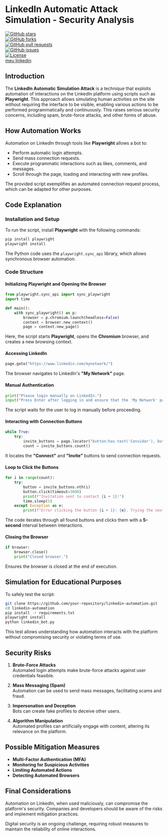 # LinkedIn Automatic Attack Simulation - Security Analysis

[![GitHub stars](https://img.shields.io/github/stars/azurejoga/Linkedin-Automatic-Attack-Simulation?style=social)](https://github.com/azurejoga/Linkedin-Automatic-Attack-Simulation/stargazers)  
[![GitHub forks](https://img.shields.io/github/forks/azurejoga/Linkedin-Automatic-Attack-Simulation?style=social)](https://github.com/azurejoga/Linkedin-Automatic-Attack-Simulation/network)  
[![GitHub pull requests](https://img.shields.io/github/issues-pr/azurejoga/Linkedin-Automatic-Attack-Simulation)](https://github.com/azurejoga/Linkedin-Automatic-Attack-Simulation/pulls)  
[![GitHub issues](https://img.shields.io/github/issues/azurejoga/Linkedin-Automatic-Attack-Simulation)](https://github.com/azurejoga/Linkedin-Automatic-Attack-Simulation/issues)  
[![License](https://img.shields.io/github/license/azurejoga/Linkedin-Automatic-Attack-Simulation)](https://opensource.org/licenses/GPL-3.0)  
[meu linkedin](https://www.linkedin.com/in/juan-mathews-rebello-santos-/)

## Introduction

The **LinkedIn Automatic Simulation Attack** is a technique that exploits automation of interactions on the LinkedIn platform using scripts such as **Playwright**. This approach allows simulating human activities on the site without requiring the interface to be visible, enabling various actions to be performed programmatically and continuously. This raises serious security concerns, including spam, brute-force attacks, and other forms of abuse.

## How Automation Works

Automation on LinkedIn through tools like **Playwright** allows a bot to:

- Perform automatic login attempts.
- Send mass connection requests.
- Execute programmatic interactions such as likes, comments, and messages.
- Scroll through the page, loading and interacting with new profiles.

The provided script exemplifies an automated connection request process, which can be adapted for other purposes.

## Code Explanation

### Installation and Setup

To run the script, install **Playwright** with the following commands:

```sh
pip install playwright
playwright install
```

The Python code uses the `playwright.sync_api` library, which allows synchronous browser automation.

### Code Structure

#### Initializing Playwright and Opening the Browser

```python
from playwright.sync_api import sync_playwright
import time

def main():
    with sync_playwright() as p:
        browser = p.chromium.launch(headless=False)
        context = browser.new_context()
        page = context.new_page()
```

Here, the script starts **Playwright**, opens the **Chromium** browser, and creates a new browsing context.

#### Accessing LinkedIn

```python
page.goto("https://www.linkedin.com/mynetwork/")
```

The browser navigates to LinkedIn's **"My Network"** page.

#### Manual Authentication

```python
print("Please login manually on LinkedIn.")
input("Press Enter after logging in and ensure that the 'My Network' page is loaded.")
```

The script waits for the user to log in manually before proceeding.

#### Interacting with Connection Buttons

```python
while True:
    try:
        invite_buttons = page.locator("button:has-text('Convidar'), button:has-text('Conectar')")
        count = invite_buttons.count()
```

It locates the **"Connect"** and **"Invite"** buttons to send connection requests.

#### Loop to Click the Buttons

```python
for i in range(count):
    try:
        button = invite_buttons.nth(i)
        button.click(timeout=3000)
        print(f"Invitation sent to contact {i + 1}!")
        time.sleep(5)
    except Exception as e:
        print(f"Error clicking the button {i + 1}: {e}. Trying the next...")
```

The code iterates through all found buttons and clicks them with a **5-second** interval between interactions.

#### Closing the Browser

```python
if browser:
    browser.close()
    print("Closed browser.")
```

Ensures the browser is closed at the end of execution.

## Simulation for Educational Purposes

To safely test the script:

```sh
git clone https://github.com/your-repository/linkedin-automation.git
cd linkedin-automation
pip install -r requirements.txt
playwright install
python linkedin_bot.py
```

This test allows understanding how automation interacts with the platform without compromising security or violating terms of use.

## Security Risks

1. **Brute-Force Attacks**  
   Automated login attempts make brute-force attacks against user credentials feasible.

2. **Mass Messaging (Spam)**  
   Automation can be used to send mass messages, facilitating scams and fraud.

3. **Impersonation and Deception**  
   Bots can create fake profiles to deceive other users.

4. **Algorithm Manipulation**  
   Automated profiles can artificially engage with content, altering its relevance on the platform.

## Possible Mitigation Measures

- **Multi-Factor Authentication (MFA)**
- **Monitoring for Suspicious Activities**
- **Limiting Automated Actions**
- **Detecting Automated Browsers**

## Final Considerations

Automation on LinkedIn, when used maliciously, can compromise the platform's security. Companies and developers should be aware of the risks and implement mitigation practices.

Digital security is an ongoing challenge, requiring robust measures to maintain the reliability of online interactions.

